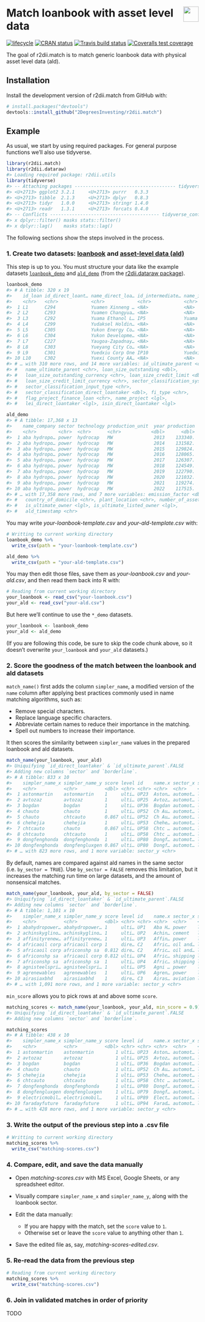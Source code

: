 
<!-- README.md is generated from README.Rmd. Please edit that file -->

# <img src="https://i.imgur.com/3jITMq8.png" align="right" height=40 /> Match loanbook with asset level data

<!-- badges: start -->

[![lifecycle](https://img.shields.io/badge/lifecycle-experimental-orange.svg)](https://www.tidyverse.org/lifecycle/#experimental)
[![CRAN
status](https://www.r-pkg.org/badges/version/r2dii.match)](https://CRAN.R-project.org/package=r2dii.match)
[![Travis build
status](https://travis-ci.org/2DegreesInvesting/r2dii.match.svg?branch=master)](https://travis-ci.org/2DegreesInvesting/r2dii.match)
[![Coveralls test
coverage](https://coveralls.io/repos/github/2DegreesInvesting/r2dii.match/badge.svg)](https://coveralls.io/r/2DegreesInvesting/r2dii.match?branch=master)
<!-- badges: end -->

The goal of r2dii.match is to match generic loanbook data with physical
asset level data (ald).

## Installation

Install the development version of r2dii.match from GitHub with:

``` r
# install.packages("devtools")
devtools::install_github("2DegreesInvesting/r2dii.match")
```

## Example

As usual, we start by using required packages. For general purpose
functions we’ll also use tidyverse.

``` r
library(r2dii.match)
library(r2dii.dataraw)
#> Loading required package: r2dii.utils
library(tidyverse)
#> -- Attaching packages ------------------------------------- tidyverse 1.3.0 --
#> <U+2713> ggplot2 3.2.1     <U+2713> purrr   0.3.3
#> <U+2713> tibble  2.1.3     <U+2713> dplyr   0.8.3
#> <U+2713> tidyr   1.0.0     <U+2713> stringr 1.4.0
#> <U+2713> readr   1.3.1     <U+2713> forcats 0.4.0
#> -- Conflicts ---------------------------------------- tidyverse_conflicts() --
#> x dplyr::filter() masks stats::filter()
#> x dplyr::lag()    masks stats::lag()
```

The following sections show the steps involved in the process.

### 1\. Create two datasets: [loanbook](https://2degreesinvesting.github.io/r2dii.dataraw/reference/loanbook_description.html) and [asset-level data (ald)](https://2degreesinvesting.github.io/r2dii.dataraw/reference/ald_description.html)

This step is up to you. You must structure your data like the example
datasets
[`loanbook_demo`](https://2degreesinvesting.github.io/r2dii.dataraw/reference/loanbook_demo.html)
and
[`ald_demo`](https://2degreesinvesting.github.io/r2dii.dataraw/reference/ald_demo.html)
(from the [r2dii.dataraw
package](https://2degreesinvesting.github.io/r2dii.dataraw)).

``` r
loanbook_demo
#> # A tibble: 320 x 19
#>    id_loan id_direct_loant… name_direct_loa… id_intermediate… name_intermedia…
#>    <chr>   <chr>            <chr>            <chr>            <chr>           
#>  1 L1      C294             Yuamen Xinneng … <NA>             <NA>            
#>  2 L2      C293             Yuamen Changyua… <NA>             <NA>            
#>  3 L3      C292             Yuama Ethanol L… IP5              Yuama Inc.      
#>  4 L4      C299             Yudaksel Holdin… <NA>             <NA>            
#>  5 L5      C305             Yukon Energy Co… <NA>             <NA>            
#>  6 L6      C304             Yukon Developme… <NA>             <NA>            
#>  7 L7      C227             Yaugoa-Zapadnay… <NA>             <NA>            
#>  8 L8      C303             Yueyang City Co… <NA>             <NA>            
#>  9 L9      C301             Yuedxiu Corp One IP10             Yuedxiu Group   
#> 10 L10     C302             Yuexi County AA… <NA>             <NA>            
#> # … with 310 more rows, and 14 more variables: id_ultimate_parent <chr>,
#> #   name_ultimate_parent <chr>, loan_size_outstanding <dbl>,
#> #   loan_size_outstanding_currency <chr>, loan_size_credit_limit <dbl>,
#> #   loan_size_credit_limit_currency <chr>, sector_classification_system <chr>,
#> #   sector_classification_input_type <chr>,
#> #   sector_classification_direct_loantaker <dbl>, fi_type <chr>,
#> #   flag_project_finance_loan <chr>, name_project <lgl>,
#> #   lei_direct_loantaker <lgl>, isin_direct_loantaker <lgl>

ald_demo
#> # A tibble: 17,368 x 13
#>    name_company sector technology production_unit  year production
#>    <chr>        <chr>  <chr>      <chr>           <dbl>      <dbl>
#>  1 aba hydropo… power  hydrocap   MW               2013    133340.
#>  2 aba hydropo… power  hydrocap   MW               2014    131582.
#>  3 aba hydropo… power  hydrocap   MW               2015    129824.
#>  4 aba hydropo… power  hydrocap   MW               2016    128065.
#>  5 aba hydropo… power  hydrocap   MW               2017    126307.
#>  6 aba hydropo… power  hydrocap   MW               2018    124549.
#>  7 aba hydropo… power  hydrocap   MW               2019    122790.
#>  8 aba hydropo… power  hydrocap   MW               2020    121032.
#>  9 aba hydropo… power  hydrocap   MW               2021    119274.
#> 10 aba hydropo… power  hydrocap   MW               2022    117515.
#> # … with 17,358 more rows, and 7 more variables: emission_factor <dbl>,
#> #   country_of_domicile <chr>, plant_location <chr>, number_of_assets <dbl>,
#> #   is_ultimate_owner <lgl>, is_ultimate_listed_owner <lgl>,
#> #   ald_timestamp <chr>
```

You may write *your-loanbook-template.csv* and *your-ald-template.csv*
with:

``` r
# Writting to current working directory 
loanbook_demo %>% 
  write_csv(path = "your-loanbook-template.csv")

ald_demo %>% 
  write_csv(path = "your-ald-template.csv")
```

You may then edit those files, save them as *your-loanbook.csv* and
*your-ald.csv*, and then read them back into R with:

``` r
# Reading from current working directory 
your_loanbook <- read_csv("your-loanbook.csv")
your_ald <- read_csv("your-ald.csv")
```

But here we’ll continue to use the `*_demo` datasets.

``` r
your_loanbook <- loanbook_demo
your_ald <- ald_demo
```

(If you are following this code, be sure to skip the code chunk above,
so it doesn’t overwrite `your_loanbook` and `your_ald` datasets.)

### 2\. Score the goodness of the match between the loanbook and ald datasets

`match_name()` first adds the column `simpler_name`, a modified version
of the `name` column after applying best practices commonly used in name
matching algorithms, such as:

  - Remove special characters.
  - Replace language specific characters.
  - Abbreviate certain names to reduce their importance in the matching.
  - Spell out numbers to increase their importance.

It then scores the similarity between `simpler_name` values in the
prepared loanbook and ald datasets.

``` r
match_name(your_loanbook, your_ald)
#> Uniquifying `id_direct_loantaker` & `id_ultimate_parent`.FALSE
#> Adding new columns `sector` and `borderline`.
#> # A tibble: 833 x 10
#>    simpler_name_x simpler_name_y score level id    name.x sector_x source name.y
#>    <chr>          <chr>          <dbl> <chr> <chr> <chr>  <chr>    <chr>  <chr> 
#>  1 astonmartin    astonmartin    1     ulti… UP23  Aston… automot… loanb… aston…
#>  2 avtozaz        avtozaz        1     ulti… UP25  Avtoz… automot… loanb… avtoz…
#>  3 bogdan         bogdan         1     ulti… UP36  Bogdan automot… loanb… bogdan
#>  4 chauto         chauto         1     ulti… UP52  Ch Au… automot… loanb… ch au…
#>  5 chauto         chtcauto       0.867 ulti… UP52  Ch Au… automot… loanb… chtc …
#>  6 chehejia       chehejia       1     ulti… UP53  Chehe… automot… loanb… chehe…
#>  7 chtcauto       chauto         0.867 ulti… UP58  Chtc … automot… loanb… ch au…
#>  8 chtcauto       chtcauto       1     ulti… UP58  Chtc … automot… loanb… chtc …
#>  9 dongfenghonda  dongfenghonda  1     ulti… UP80  Dongf… automot… loanb… dongf…
#> 10 dongfenghonda  dongfengluxgen 0.867 ulti… UP80  Dongf… automot… loanb… dongf…
#> # … with 823 more rows, and 1 more variable: sector_y <chr>
```

By default, names are compared against ald names in the same sector
(i.e. `by_sector = TRUE`). Use `by_sector = FALSE` removes this
limitation, but it increases the matching run time on large datasets,
and the amount of nonsensical matches.

``` r
match_name(your_loanbook, your_ald, by_sector = FALSE)
#> Uniquifying `id_direct_loantaker` & `id_ultimate_parent`.FALSE
#> Adding new columns `sector` and `borderline`.
#> # A tibble: 1,101 x 10
#>    simpler_name_x simpler_name_y score level id    name.x sector_x source name.y
#>    <chr>          <chr>          <dbl> <chr> <chr> <chr>  <chr>    <chr>  <chr> 
#>  1 abahydropower… abahydropower… 1     ulti… UP1   Aba H… power    loanb… aba h…
#>  2 achinskyglino… achinskyglino… 1     ulti… UP2   Achin… cement   loanb… achin…
#>  3 affinityrenew… affinityrenew… 1     ulti… UP3   Affin… power    loanb… affin…
#>  4 africaoil corp africaoil corp 1     dire… C2    Afric… oil and… loanb… afric…
#>  5 africaoil corp africonshp sa  0.812 dire… C2    Afric… oil and… loanb… afric…
#>  6 africonshp sa  africaoil corp 0.812 ulti… UP4   Afric… shipping loanb… afric…
#>  7 africonshp sa  africonshp sa  1     ulti… UP4   Afric… shipping loanb… afric…
#>  8 agnisteelspri… agnisteelspri… 1     ulti… UP5   Agni … power    loanb… agni …
#>  9 agrenewables   agrenewables   1     ulti… UP6   Agren… power    loanb… agren…
#> 10 airasiaxbhd    airasiaxbhd    1     dire… C3    Airas… aviation loanb… airas…
#> # … with 1,091 more rows, and 1 more variable: sector_y <chr>
```

`min_score` allows you to pick rows at and above some `score`.

``` r
matching_scores <- match_name(your_loanbook, your_ald, min_score = 0.9)
#> Uniquifying `id_direct_loantaker` & `id_ultimate_parent`.FALSE
#> Adding new columns `sector` and `borderline`.

matching_scores
#> # A tibble: 438 x 10
#>    simpler_name_x simpler_name_y score level id    name.x sector_x source name.y
#>    <chr>          <chr>          <dbl> <chr> <chr> <chr>  <chr>    <chr>  <chr> 
#>  1 astonmartin    astonmartin        1 ulti… UP23  Aston… automot… loanb… aston…
#>  2 avtozaz        avtozaz            1 ulti… UP25  Avtoz… automot… loanb… avtoz…
#>  3 bogdan         bogdan             1 ulti… UP36  Bogdan automot… loanb… bogdan
#>  4 chauto         chauto             1 ulti… UP52  Ch Au… automot… loanb… ch au…
#>  5 chehejia       chehejia           1 ulti… UP53  Chehe… automot… loanb… chehe…
#>  6 chtcauto       chtcauto           1 ulti… UP58  Chtc … automot… loanb… chtc …
#>  7 dongfenghonda  dongfenghonda      1 ulti… UP80  Dongf… automot… loanb… dongf…
#>  8 dongfengluxgen dongfengluxgen     1 ulti… UP79  Dongf… automot… loanb… dongf…
#>  9 electricmobil… electricmobil…     1 ulti… UP89  Elect… automot… loanb… elect…
#> 10 faradayfuture  faradayfuture      1 ulti… UP94  Farad… automot… loanb… farad…
#> # … with 428 more rows, and 1 more variable: sector_y <chr>
```

### 3\. Write the output of the previous step into a .csv file

``` r
# Writting to current working directory 
matching_scores %>%
  write_csv("matching-scores.csv")
```

### 4\. Compare, edit, and save the data manually

  - Open *matching-scores.csv* with MS Excel, Google Sheets, or any
    spreadsheet editor.

  - Visually compare `simpler_name_x` and `simpler_name_y`, along with
    the loanbook sector.

  - Edit the data manually:
    
      - If you are happy with the match, set the `score` value to `1`.
      - Otherwise set or leave the `score` value to anything other than
        `1`.

  - Save the edited file as, say, *matching-scores-edited.csv*.

### 5\. Re-read the data from the previous step

``` r
# Reading from current working directory 
matching_scores %>%
  write_csv("matching-scores.csv")
```

### 6\. Join in validated matches in order of priority

TODO

